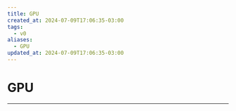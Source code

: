 ```yaml
---
title: GPU
created_at: 2024-07-09T17:06:35-03:00
tags:
  - v0
aliases:
  - GPU
updated_at: 2024-07-09T17:06:35-03:00
---
```

# GPU
---

